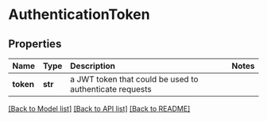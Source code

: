 # AuthenticationToken

## Properties

| Name | Type | Description | Notes |
| :--- | :--- | :--- | :--- |
| **token** | **str** | a JWT token that could be used to authenticate requests |  |

[\[Back to Model list\]](../#documentation-for-models) [\[Back to API list\]](../#documentation-for-api-endpoints) [\[Back to README\]](../)

